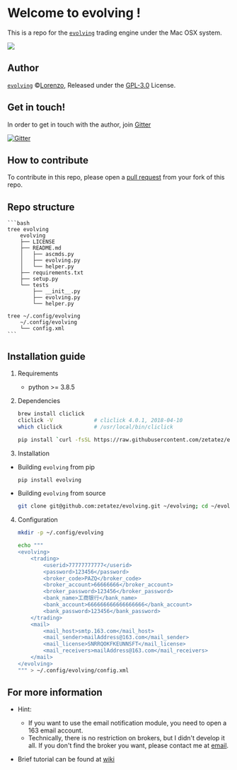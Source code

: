 # Welcome to evolving !
This is a repo for the [`evolving`](https://github.com/zetatez/evolving) trading engine under the Mac OSX system.

<img src="http://latex.codecogs.com/gif.latex?S_T=S_0\int_Te^{r(t)}du"/>

## Author
[`evolving`](https://github.com/zetatez/evolving) ©[Lorenzo](https://github.com/zetatez), Released under the [GPL-3.0](./LICENSE) License.

## Get in touch!

In order to get in touch with the author, join [Gitter](https://badges.gitter.im/zetatez-evolving/evolving.svg)

[![Gitter](https://badges.gitter.im/zetatez-evolving/evolving.svg)](https://gitter.im/zetatez-evolving/evolving?utm_source=badge&utm_medium=badge&utm_campaign=pr-badge)

## How to contribute
To contribute in this repo, please open a [pull request](https://help.github.com/articles/using-pull-requests/#fork--pull) from your fork of this repo.

## Repo structure
    ```bash
    tree evolving
        evolving
        ├── LICENSE
        ├── README.md
        │   ├── ascmds.py
        │   ├── evolving.py
        │   └── helper.py
        ├── requirements.txt
        ├── setup.py
        └── tests
            ├── __init__.py
            ├── evolving.py
            └── helper.py

    tree ~/.config/evolving
        ~/.config/evolving
        └── config.xml
    ```

## Installation guide
1. Requirements
    - python >= 3.8.5

2. Dependencies
    ```bash
    brew install cliclick
    cliclick -V             # cliclick 4.0.1, 2018-04-10
    which cliclick          # /usr/local/bin/cliclick

    pip install `curl -fsSL https://raw.githubusercontent.com/zetatez/evolving/main/requirements.txt`
    ```

3. Installation
- Building `evolving` from pip
    ```bash
    pip install evolving
    ```

- Building `evolving` from source
    ```bash
    git clone git@github.com:zetatez/evolving.git ~/evolving; cd ~/evolving; python setup.py install; rm -rf ~/evolving
    ```

4. Configuration
    ```bash
    mkdir -p ~/.config/evolving

    echo """
    <evolving>
        <trading>
            <userid>77777777777</userid>
            <password>123456</password>
            <broker_code>PAZQ</broker_code>
            <broker_account>66666666</broker_account>
            <broker_password>123456</broker_password>
            <bank_name>工商银行</bank_name>
            <bank_account>666666666666666666</bank_account>
            <bank_password>123456</bank_password>
        </trading>
        <mail>
            <mail_host>smtp.163.com</mail_host>
            <mail_sender>mailAddress@163.com</mail_sender>
            <mail_license>SNRRQOKFKEUNNSFT</mail_license>
            <mail_receivers>mailAddress@163.com</mail_receivers>
        </mail>
    </evolving>
    """ > ~/.config/evolving/config.xml
    ```

## For more information
- Hint:
    - If you want to use the email notification module, you need to open a 163 email account.
    - Technically, there is no restriction on brokers, but I didn't develop it all. If you don't find the broker you want, please contact me at [email](zetatez@icloud.com).

- Brief tutorial can be found at [wiki](https://github.com/zetatez/evolving/wiki)
